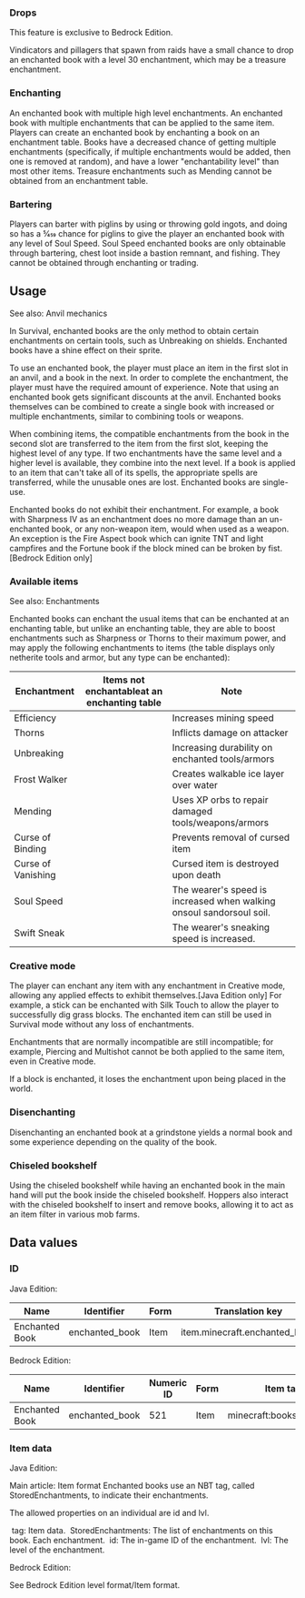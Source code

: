 ### Drops

  

This feature is exclusive to  Bedrock Edition. 


Vindicators and pillagers that spawn from raids have a small chance to drop an enchanted book with a level 30 enchantment, which may be a treasure enchantment.

### Enchanting
An enchanted book with multiple high level enchantments.
An enchanted book with multiple enchantments that can be applied to the same item.
Players can create an enchanted book by enchanting a book on an enchantment table. Books have a decreased chance of getting multiple enchantments (specifically, if multiple enchantments would be added, then one is removed at random), and have a lower "enchantability level" than most other items. Treasure enchantments such as Mending cannot be obtained from an enchantment table.

### Bartering
Players can barter with piglins by using or throwing gold ingots, and doing so has a 5⁄459 chance for piglins to give the player an enchanted book with any level of Soul Speed. Soul Speed enchanted books are only obtainable through bartering, chest loot inside a bastion remnant, and fishing. They cannot be obtained through enchanting or trading.

## Usage
See also: Anvil mechanics

In Survival, enchanted books are the only method to obtain certain enchantments on certain tools, such as Unbreaking on shields. Enchanted books have a shine effect on their sprite.

To use an enchanted book, the player must place an item in the first slot in an anvil, and a book in the next. In order to complete the enchantment, the player must have the required amount of experience. Note that using an enchanted book gets significant discounts at the anvil. Enchanted books themselves can be combined to create a single book with increased or multiple enchantments, similar to combining tools or weapons.

When combining items, the compatible enchantments from the book in the second slot are transferred to the item from the first slot, keeping the highest level of any type. If two enchantments have the same level and a higher level is available, they combine into the next level. If a book is applied to an item that can't take all of its spells, the appropriate spells are transferred, while the unusable ones are lost. Enchanted books are single-use. 

Enchanted books do not exhibit their enchantment. For example, a book with Sharpness IV as an enchantment does no more damage than an un-enchanted book, or any non-weapon item, would when used as a weapon. An exception is the Fire Aspect book which can ignite TNT and light campfires and the Fortune book if the block mined can be broken by fist.‌[Bedrock Edition  only]

### Available items
See also: Enchantments

Enchanted books can enchant the usual items that can be enchanted at an enchanting table, but unlike an enchanting table, they are able to boost enchantments such as Sharpness or Thorns to their maximum power, and may apply the following enchantments to items (the table displays only netherite tools and armor, but any type can be enchanted):

| Enchantment        | Items not enchantableat an enchanting table | Note                                                                 |
|--------------------|---------------------------------------------|----------------------------------------------------------------------|
| Efficiency         |                                             | Increases mining speed                                               |
| Thorns             |                                             | Inflicts damage on attacker                                          |
| Unbreaking         |                                             | Increasing durability on enchanted tools/armors                      |
| Frost Walker       |                                             | Creates walkable ice layer over water                                |
| Mending            |                                             | Uses XP orbs to repair damaged tools/weapons/armors                  |
| Curse of Binding   |                                             | Prevents removal of cursed item                                      |
| Curse of Vanishing |                                             | Cursed item is destroyed upon death                                  |
| Soul Speed         |                                             | The wearer's speed is increased when walking onsoul sandorsoul soil. |
| Swift Sneak        |                                             | The wearer's sneaking speed is increased.                            |

### Creative mode
The player can enchant any item with any enchantment in Creative mode, allowing any applied effects to exhibit themselves.‌[Java Edition  only] For example, a stick can be enchanted with Silk Touch to allow the player to successfully dig grass blocks. The enchanted item can still be used in Survival mode without any loss of enchantments.

Enchantments that are normally incompatible are still incompatible; for example, Piercing and Multishot cannot be both applied to the same item, even in Creative mode.

If a block is enchanted, it loses the enchantment upon being placed in the world.

### Disenchanting
Disenchanting an enchanted book at a grindstone yields a normal book and some experience depending on the quality of the book.

### Chiseled bookshelf
Using the chiseled bookshelf while having an enchanted book in the main hand will put the book inside the chiseled bookshelf. Hoppers also interact with the chiseled bookshelf to insert and remove books, allowing it to act as an item filter in various mob farms.

## Data values
### ID
Java Edition:

| Name           | Identifier     | Form | Translation key               |
|----------------|----------------|------|-------------------------------|
| Enchanted Book | enchanted_book | Item | item.minecraft.enchanted_book |

Bedrock Edition:

| Name           | Identifier     | Numeric ID | Form | Item tags                 | Translation key          |
|----------------|----------------|------------|------|---------------------------|--------------------------|
| Enchanted Book | enchanted_book | 521        | Item | minecraft:bookshelf_books | item.enchanted_book.name |

### Item data
Java Edition:

Main article: Item format
Enchanted books use an NBT tag, called StoredEnchantments, to indicate their enchantments. 

The allowed properties on an individual are id and lvl.


 tag: Item data.
 StoredEnchantments: The list of enchantments on this book.
 Each enchantment.
 id: The in-game ID of the enchantment.
 lvl: The level of the enchantment.

Bedrock Edition:

See Bedrock Edition level format/Item format.

